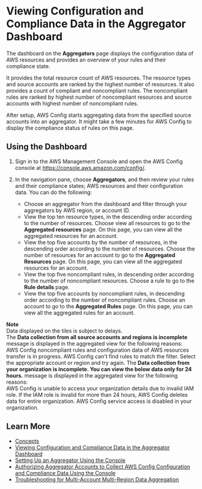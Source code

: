 # Viewing Configuration and Compliance Data in the Aggregator Dashboard<a name="viewing-the-aggregate-dashboard"></a>

The dashboard on the **Aggregators** page displays the configuration data of AWS resources and provides an overview of your rules and their compliance state\. 

It provides the total resource count of AWS resources\. The resource types and source accounts are ranked by the highest number of resources\. It also provides a count of compliant and noncompliant rules\. The noncompliant rules are ranked by highest number of noncompliant resources and source accounts with highest number of noncompliant rules\. 

After setup, AWS Config starts aggregating data from the specified source accounts into an aggregator\. It might take a few minutes for AWS Config to display the compliance status of rules on this page\.

## Using the Dashboard<a name="use-aggregated-view"></a>

1. Sign in to the AWS Management Console and open the AWS Config console at [https://console\.aws\.amazon\.com/config/](https://console.aws.amazon.com/config/)\.

1. In the navigation pane, choose **Aggregators**, and then review your rules and their compliance states; AWS resources and their configuration data\. You can do the following:
   + Choose an aggregator from the dashboard and filter through your aggregators by AWS region, or account ID\.
   + View the top ten resource types, in the descending order according to the number of resources\. Choose view all resources to go to the **Aggregated resources** page\. On this page, you can view all the aggregated resources for an account\.
   + View the top five accounts by the number of resources, in the descending order according to the number of resources\. Choose the number of resources for an account to go to the **Aggregated Resources** page\. On this page, you can view all the aggregated resources for an account\.
   + View the top five noncompliant rules, in descending order according to the number of noncompliant resources\. Choose a rule to go to the **Rule details** page\.
   + View the top five accounts by noncompliant rules, in descending order according to the number of noncompliant rules\. Choose an account to go to the **Aggregated Rules** page\. On this page, you can view all the aggregated rules for an account\.

**Note**  
Data displayed on the tiles is subject to delays\.  
The **Data collection from all source accounts and regions is incomplete** message is displayed in the aggregated view for the following reasons:  
AWS Config noncompliant rules and configuration data of AWS resources transfer is in progress\.
AWS Config can't find rules to match the filter\. Select the appropriate account or region and try again\.
The **Data collection from your organization is incomplete\. You can view the below data only for 24 hours\.** message is displayed in the aggregated view for the following reasons:  
AWS Config is unable to access your organization details due to invalid IAM role\. If the IAM role is invalid for more than 24 hours, AWS Config deletes data for entire organization\.
AWS Config service access is disabled in your organization\.

## Learn More<a name="learn-more-setup-console"></a>
+ [Concepts](config-concepts.md)
+ [Viewing Configuration and Compliance Data in the Aggregator Dashboard](#viewing-the-aggregate-dashboard)
+ [Setting Up an Aggregator Using the Console](setup-aggregator-console.md)
+ [Authorizing Aggregator Accounts to Collect AWS Config Configuration and Compliance Data Using the Console](authorize-aggregator-account-console.md)
+ [Troubleshooting for Multi\-Account Multi\-Region Data Aggregation](aggregate-data-troubleshooting.md)